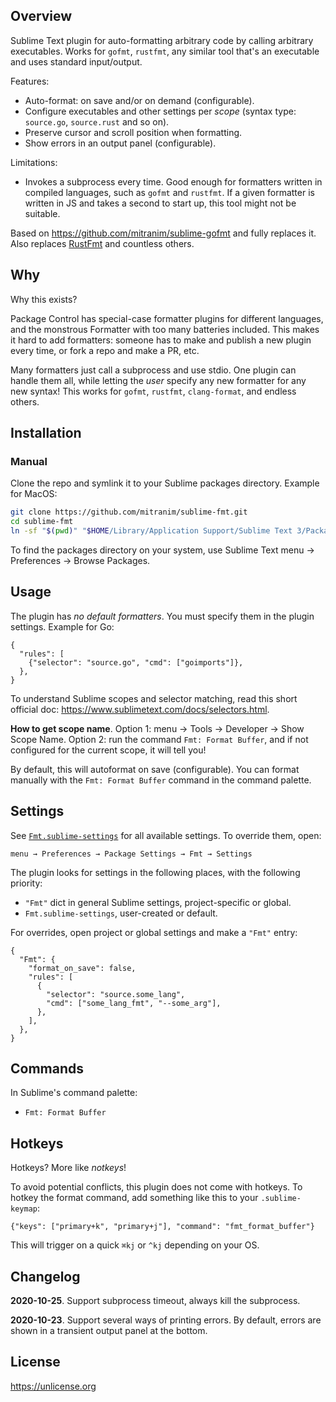 ## Overview

Sublime Text plugin for auto-formatting arbitrary code by calling arbitrary executables. Works for `gofmt`, `rustfmt`, any similar tool that's an executable and uses standard input/output.

Features:

* Auto-format: on save and/or on demand (configurable).
* Configure executables and other settings per _scope_ (syntax type: `source.go`, `source.rust` and so on).
* Preserve cursor and scroll position when formatting.
* Show errors in an output panel (configurable).

Limitations:

* Invokes a subprocess every time. Good enough for formatters written in compiled languages, such as `gofmt` and `rustfmt`. If a given formatter is written in JS and takes a second to start up, this tool might not be suitable.

Based on https://github.com/mitranim/sublime-gofmt and fully replaces it. Also replaces [RustFmt](https://github.com/mitranim/sublime-rust-fmt) and countless others.

## Why

Why this exists?

Package Control has special-case formatter plugins for different languages, and the monstrous Formatter with too many batteries included. This makes it hard to add formatters: someone has to make and publish a new plugin every time, or fork a repo and make a PR, etc.

Many formatters just call a subprocess and use stdio. One plugin can handle them all, while letting the _user_ specify any new formatter for any new syntax! This works for `gofmt`, `rustfmt`, `clang-format`, and endless others.

## Installation

<!--
### Package Control

1. Get [Package Control](https://packagecontrol.io).
2. Open command palette: ⇪⌘P or ⇪^P.
3. `Package Control: Install Package`.
4. `Fmt`.
-->

### Manual

Clone the repo and symlink it to your Sublime packages directory. Example for MacOS:

```sh
git clone https://github.com/mitranim/sublime-fmt.git
cd sublime-fmt
ln -sf "$(pwd)" "$HOME/Library/Application Support/Sublime Text 3/Packages/Fmt"
```

To find the packages directory on your system, use Sublime Text menu → Preferences → Browse Packages.

## Usage

The plugin has _no default formatters_. You must specify them in the plugin settings. Example for Go:

```sublime-settings
{
  "rules": [
    {"selector": "source.go", "cmd": ["goimports"]},
  },
}
```

To understand Sublime scopes and selector matching, read this short official doc: https://www.sublimetext.com/docs/selectors.html.

**How to get scope name**. Option 1: menu → Tools → Developer → Show Scope Name. Option 2: run the command `Fmt: Format Buffer`, and if not configured for the current scope, it will tell you!

By default, this will autoformat on save (configurable). You can format manually with the `Fmt: Format Buffer` command in the command palette.

## Settings

See [`Fmt.sublime-settings`](Fmt.sublime-settings) for all available settings. To override them, open:

```
menu → Preferences → Package Settings → Fmt → Settings
```

The plugin looks for settings in the following places, with the following priority:

  * `"Fmt"` dict in general Sublime settings, project-specific or global.
  * `Fmt.sublime-settings`, user-created or default.

For overrides, open project or global settings and make a `"Fmt"` entry:

```sublime-settings
{
  "Fmt": {
    "format_on_save": false,
    "rules": [
      {
        "selector": "source.some_lang",
        "cmd": ["some_lang_fmt", "--some_arg"],
      },
    ],
  },
}
```

## Commands

In Sublime's command palette:

* `Fmt: Format Buffer`

## Hotkeys

Hotkeys? More like _notkeys_!

To avoid potential conflicts, this plugin does not come with hotkeys. To hotkey
the format command, add something like this to your `.sublime-keymap`:

```sublime-keymap
{"keys": ["primary+k", "primary+j"], "command": "fmt_format_buffer"}
```

This will trigger on a quick `⌘kj` or `^kj` depending on your OS.

## Changelog

**2020-10-25**. Support subprocess timeout, always kill the subprocess.

**2020-10-23**. Support several ways of printing errors. By default, errors are shown in a transient output panel at the bottom.

## License

https://unlicense.org
